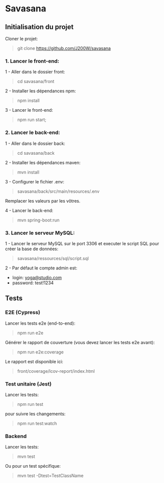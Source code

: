 # Savasana

## Initialisation du projet

Cloner le projet:

> git clone https://github.com/J200W/savasana

### 1. Lancer le front-end:

1 - Aller dans le dossier front:

> cd savasana/front

2 - Installer les dépendances npm:

> npm install

3 - Lancer le front-end:

> npm run start;

### 2. Lancer le back-end:

1 - Aller dans le dossier back:

> cd savasana/back

2 - Installer les dépendances maven:

> mvn install

3 - Configurer le fichier .env:

> savasana/back/src/main/resources/.env

Remplacer les valeurs par les vôtres.
 
4 - Lancer le back-end:

> mvn spring-boot:run

### 3. Lancer le serveur MySQL:

1 - Lancer le serveur MySQL sur le port 3306 et executer le script SQL pour créer la base de données:

> savasana/ressources/sql/script.sql

2 - Par défaut le compte admin est:
- login: yoga@studio.com
- password: test!1234

## Tests

### E2E (Cypress)

Lancer les tests e2e (end-to-end):

> npm run e2e

Générer le rapport de couverture (vous devez lancer les tests e2e avant):

> npm run e2e:coverage

Le rapport est disponible ici:

> front/coverage/lcov-report/index.html

### Test unitaire (Jest)

Lancer les tests:

> npm run test

pour suivre les changements:

> npm run test:watch

### Backend

Lancer les tests:

> mvn test

Ou pour un test spécifique:

> mvn test -Dtest=TestClassName